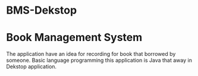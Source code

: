 # BMS-Dekstop


# Book Management System


The application have an idea for recording for book that borrowed by someone.
Basic language programming this application is Java that away in Dekstop application.

